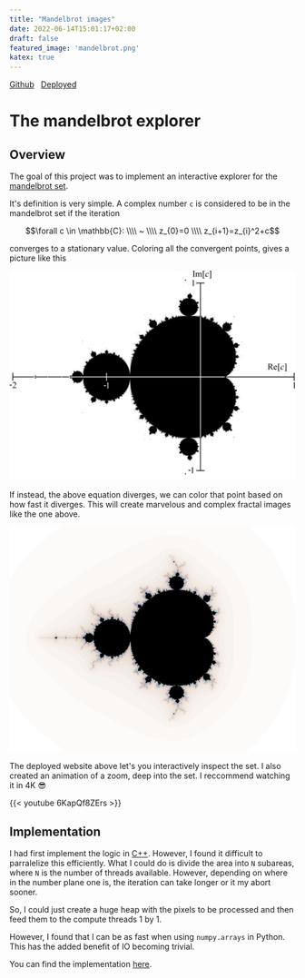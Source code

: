 ```yaml
---
title: "Mandelbrot images"
date: 2022-06-14T15:01:17+02:00
draft: false
featured_image: 'mandelbrot.png'
katex: true
---
```

<script type="text/javascript"
  src="https://cdn.mathjax.org/mathjax/latest/MathJax.js?config=TeX-AMS-MML_HTMLorMML">
</script>

[Github](https://github.com/scheuclu/mandelbrot)&nbsp;&nbsp;
[Deployed](https://share.streamlit.io/scheuclu/mandelbrot_python/main/webpage.py)

# The mandelbrot explorer

## Overview
The goal of this project was to implement an interactive explorer for the [mandelbrot set](https://en.wikipedia.org/wiki/Mandelbrot_set).

It's definition is very simple. A complex number `c` is considered to be in the mandelbrot set if the iteration

$$\forall c \in \mathbb{C}: \\\\ ~ \\\\ z_{0}=0 \\\\ z_{i+1}=z_{i}^2+c$$


converges to a stationary value. Coloring all the convergent points, gives a picture like this

![](/images/mandelbrot_bw.png)

If instead, the above equation diverges, we can color that point based on how fast it diverges. This will create marvelous and complex fractal images like the one above.

![](/images/mandelbrot_480p.png)


The deployed website above let's you interactively inspect the set. I also created an animation of a zoom, deep into the set. I reccommend watching it in 4K :sunglasses:


{{< youtube 6KapQf8ZErs >}}

## Implementation
I had first implement the logic in [C++]([TODD](https://github.com/scheuclu/mandelbrot)).
However, I found it difficult to parralelize this efficiently. What I could do is divide the area into `N` subareas, where `N` is the number of threads available. However, depending on where in the number plane one is, the iteration can take longer or it my abort sooner.

So, I could just create a huge heap with the pixels to be processed and then feed them to the compute threads 1 by 1.

However, I found that I can be as fast when using `numpy.arrays` in Python.
This has the added benefit of IO becoming trivial.

You can find the implementation [here](https://github.com/scheuclu/mandelbrot_python).